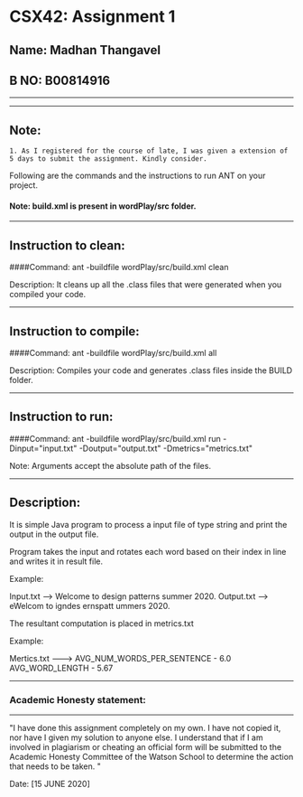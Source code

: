 # CSX42: Assignment 1
## Name: Madhan Thangavel
## B NO: B00814916

-----------------------------------------------------------------------
-----------------------------------------------------------------------

## Note:
    1. As I registered for the course of late, I was given a extension of 5 days to submit the assignment. Kindly consider.


Following are the commands and the instructions to run ANT on your project.
#### Note: build.xml is present in wordPlay/src folder.

-----------------------------------------------------------------------
## Instruction to clean:

####Command: ant -buildfile wordPlay/src/build.xml clean

Description: It cleans up all the .class files that were generated when you
compiled your code.

-----------------------------------------------------------------------
## Instruction to compile:

####Command: ant -buildfile wordPlay/src/build.xml all

Description: Compiles your code and generates .class files inside the BUILD folder.

-----------------------------------------------------------------------
## Instruction to run:

####Command: ant -buildfile wordPlay/src/build.xml run -Dinput="input.txt" -Doutput="output.txt" -Dmetrics="metrics.txt"

Note: Arguments accept the absolute path of the files.


-----------------------------------------------------------------------
## Description:

It is simple Java program to process a input file of type string and print the output in the output file.

Program takes the input and rotates each word based on their index in line and writes it in result file.

Example: 

Input.txt --> Welcome to design patterns summer 2020.
Output.txt --> eWelcom to igndes ernspatt ummers 2020.

The resultant computation is placed in metrics.txt

Example:

Mertics.txt ---> AVG_NUM_WORDS_PER_SENTENCE - 6.0  AVG_WORD_LENGTH - 5.67

-----------------------------------------------------------------------
### Academic Honesty statement:
-----------------------------------------------------------------------

"I have done this assignment completely on my own. I have not copied
it, nor have I given my solution to anyone else. I understand that if
I am involved in plagiarism or cheating an official form will be
submitted to the Academic Honesty Committee of the Watson School to
determine the action that needs to be taken. "

Date: [15 JUNE 2020]


